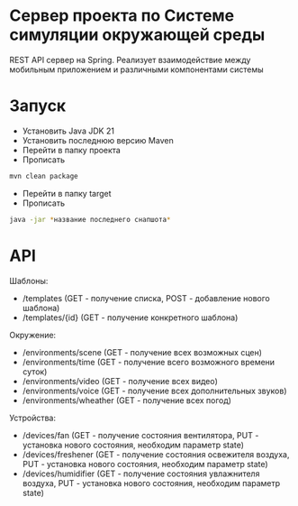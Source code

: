 # Сервер проекта по Системе симуляции окружающей среды
REST API сервер на Spring. Реализует взаимодействие между мобильным приложением и различными компонентами системы

# Запуск
- Установить Java JDK 21
- Установить последнюю версию Maven
- Перейти в папку проекта
- Прописать
```bash
mvn clean package
```
- Перейти в папку target
- Прописать
```bash
java -jar *название последнего снапшота*
```
# API
Шаблоны:
- /templates (GET - получение списка, POST - добавление нового шаблона)
- /templates/{id} (GET - получение конкретного шаблона)

Окружение:
- /environments/scene (GET - получение всех возможных сцен)
- /environments/time (GET - получение всего возможного времени суток)
- /environments/video (GET - получение всех видео)
- /environments/voice (GET - получение всех дополнительных звуков)
- /environments/wheather (GET - получение всех погод)

Устройства:
- /devices/fan (GET - получение состояния вентилятора, PUT - установка нового состояния, необходим параметр state)
- /devices/freshener (GET - получение состояния освежителя воздуха, PUT - установка нового состояния, необходим параметр state)
- /devices/humidifier (GET - получение состояния увлажнителя воздуха, PUT - установка нового состояния, необходим параметр state)
